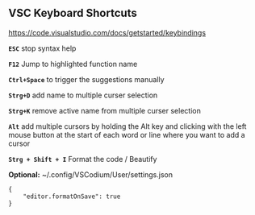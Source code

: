 ## VSC Keyboard Shortcuts
https://code.visualstudio.com/docs/getstarted/keybindings

**`ESC`**                          stop syntax help

**`F12`**                          Jump to highlighted function name

**`Ctrl+Space`**                   to trigger the suggestions manually

**`Strg+D`**                       add name to multiple curser selection

**`Strg+K`**                       remove active name from multiple curser selection

**`Alt`**                          add multiple cursors by holding the Alt key and clicking with the left mouse button at the start of each word or line where you want to add a cursor

**`Strg + Shift + I`**             Format the code / Beautify

**Optional:** ~/.config/VSCodium/User/settings.json
```
{
    "editor.formatOnSave": true
}
```

